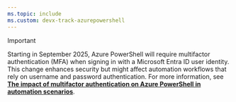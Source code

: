 ```yaml
---
ms.topic: include
ms.custom: devx-track-azurepowershell
---
```


> [!IMPORTANT]
> Starting in September 2025, Azure PowerShell will require multifactor authentication (MFA) when
> signing in with a Microsoft Entra ID user identity. This change enhances security but might affect
> automation workflows that rely on username and password authentication. For more information, see
> [**The impact of multifactor authentication on Azure PowerShell in automation scenarios**][01].

<!-- link references -->

[01]: https://aka.ms/azps-mfa
